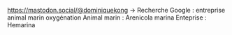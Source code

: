 https://mastodon.social/@dominiquekong
-> Recherche Google : entreprise animal marin oxygénation
Animal marin : Arenicola marina
Enteprise : Hemarina